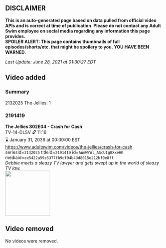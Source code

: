 ## DISCLAIMER
**This is an auto-generated page based on data pulled from official video APIs and is correct at time of publication. Please do not contact any Adult Swim employee on social media regarding any information this page provides.**  
**SPOILER ALERT: This page contains thumbnails of full episodes/shorts/etc. that might be spoilery to you. YOU HAVE BEEN WARNED.**  

_Last Update: June 28, 2021 at 01:30:27 EDT_
## Video added
### Summary
2132025 The Jellies: 1  
### 2191419
**The Jellies S02E04 - Crash for Cash**  
TV-14-DLSV 🔓 11:16  
⌛ January 31, 2036 at 00:00:00 EST  
https://www.adultswim.com/videos/the-jellies/crash-for-cash  
seriesid=`2132025` titleid=`2191419` id=`AWmWYAl_AScUIg8XxeHK` mediaid=`ee5422a59e5377fb9df94b43d8015e212bf0e8ff`  
_Debbie meets a sleazy TV lawyer and gets swept up in the world of sleazy TV law._  
<a href="https://i.cdn.turner.com/adultswim/big/image-upload/thumbnails/thumb-2_image-155862422482119.jpg"><img src="https://i.cdn.turner.com/adultswim/big/image-upload/thumbnails/thumb-2_image-155862422482119.jpg" height="144px" /></a>
## Video removed
No videos were removed.  
